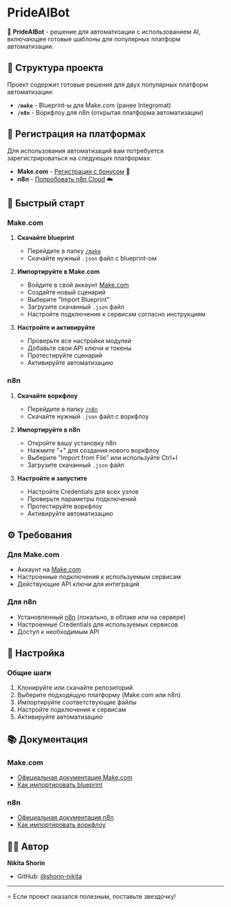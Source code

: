 # PrideAIBot

🤖 **PrideAIBot** - решение для автоматизации с использованием AI, включающее готовые шаблоны для популярных платформ автоматизации.

## 📁 Структура проекта

Проект содержит готовые решения для двух популярных платформ автоматизации:

- **`/make`** - Blueprint-ы для Make.com (ранее Integromat)
- **`/n8n`** - Воркфлоу для n8n (открытая платформа автоматизации)

## 🔗 Регистрация на платформах

Для использования автоматизаций вам потребуется зарегистрироваться на следующих платформах:

- **Make.com** - [Регистрация с бонусом](https://www.make.com/en/register?pc=aibot) 🎁
- **n8n** - [Попробовать n8n Cloud](https://n8n.partnerlinks.io/aibot) ☁️

## 🚀 Быстрый старт

### Make.com

1. **Скачайте blueprint**
   - Перейдите в папку [`/make`](./make)
   - Скачайте нужный `.json` файл с blueprint-ом

2. **Импортируйте в Make.com**
   - Войдите в свой аккаунт [Make.com](https://www.make.com/en/register?pc=aibot)
   - Создайте новый сценарий
   - Выберите "Import Blueprint"
   - Загрузите скачанный `.json` файл
   - Настройте подключения к сервисам согласно инструкциям

3. **Настройте и активируйте**
   - Проверьте все настройки модулей
   - Добавьте свои API ключи и токены
   - Протестируйте сценарий
   - Активируйте автоматизацию

### n8n

1. **Скачайте воркфлоу**
   - Перейдите в папку [`/n8n`](./n8n)
   - Скачайте нужный `.json` файл с воркфлоу

2. **Импортируйте в n8n**
   - Откройте вашу установку n8n
   - Нажмите "+" для создания нового воркфлоу
   - Выберите "Import from File" или используйте Ctrl+I
   - Загрузите скачанный `.json` файл

3. **Настройте и запустите**
   - Настройте Credentials для всех узлов
   - Проверьте параметры подключений
   - Протестируйте воркфлоу
   - Активируйте автоматизацию

## ⚙️ Требования

### Для Make.com
- Аккаунт на [Make.com](https://www.make.com/en/register?pc=aibot)
- Настроенные подключения к используемым сервисам
- Действующие API ключи для интеграций

### Для n8n
- Установленный [n8n](https://n8n.partnerlinks.io/aibot) (локально, в облаке или на сервере)
- Настроенные Credentials для используемых сервисов
- Доступ к необходимым API

## 🔧 Настройка

### Общие шаги
1. Клонируйте или скачайте репозиторий
2. Выберите подходящую платформу (Make.com или n8n)
3. Импортируйте соответствующие файлы
4. Настройте подключения к сервисам
5. Активируйте автоматизацию

## 📚 Документация

### Make.com
- [Официальная документация Make.com](https://www.make.com/en/help)
- [Как импортировать blueprint](https://www.make.com/en/help/scenarios/scenario-blueprints)

### n8n
- [Официальная документация n8n](https://docs.n8n.io/)
- [Как импортировать воркфлоу](https://docs.n8n.io/workflows/import-export/)

## 👨‍💻 Автор

**Nikita Shorin**
- GitHub: [@shorin-nikita](https://github.com/shorin-nikita)

---

⭐ Если проект оказался полезным, поставьте звездочку!
